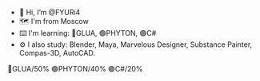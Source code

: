 - 👋 Hi, I’m @FYURi4
- 🗺 I'm from Moscow
- ⌨️ I'm learning:
                        🔵GLUA, 🟢PHYTON, 🟣C#
- ⚙️ I also study:
                        Blender, Maya, Marvelous Designer, Substance Painter, Compas-3D, AutoCAD. 

🔵GLUA/50%
🟢PHYTON/40%
🟣C#/20%
<!---
FYURi4/FYURi4 is a ✨ special ✨ repository because its `README.md` (this file) appears on your GitHub profile.
You can click the Preview link to take a look at your changes.
--->
